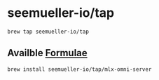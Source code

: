 # seemueller-io/tap

`brew tap seemueller-io/tap`

## Availble [Formulae](https://formulae.brew.sh/)
`brew install seemueller-io/tap/mlx-omni-server`
